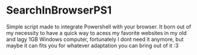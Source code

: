 # SearchInBrowserPS1
Simple script made to integrate Powershell with your browser. It born out of my necessity to have a quick way to acess my favorite websites in my old and lagy 1GB Windows computer, fortunately I dont need it anymore, but maybe it can fits you for whatever adaptation you can bring out of it :3

